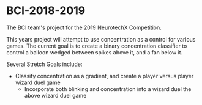 # BCI-2018-2019
The BCI team's project for the 2019 NeurotechX Competition. 
  
This years project will attempt to use concentration as a control for various games. The current goal is to create a binary concentration classifier to control a balloon wedged between spikes above it, and a fan below it.  
  
Several Stretch Goals include:  
* Classify concentration as a gradient, and create a player versus player wizard duel game  
    * Incorporate both blinking and concentration into a wizard duel the above wizard duel game  


